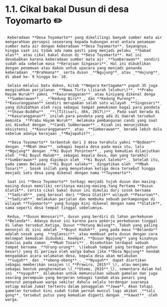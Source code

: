 # 1.1. Cikal bakal Dusun di desa Toyomarto ✏️

     Keberadaan **Desa Toyomarto** yang dikelilingi banyak sumber mata air mengarahkan persepsi seseorang kepada hubungan erat antara penamaan sumber mata air dengan keberadaan **Desa Toyomarto**. Sayangnya, hingga saat ini tidak ada nama pasti yang menjadi pelaku _**babad alas**_ atau cikal bakal dusun di **Desa Toyomarto**. Hal ini desebabkan karena keberadaan sumber mata air _**Sumberawan**_ sendiri sudah ada sebelum masa **Kerajaan Singasari**. Hal ini dibuktikan dengan penemuan atau dakon untuk upacara yang menjadi penanda keberadaan _**Brahmana**_ serta dusun _**Ngujung**_ atau _**Hujung**_ di abad ke- 9 hingga ke- 10.

     Selain melalui batu dakon, kitab **Negara Kertagama** pupuh 35 juga mengisahkan perjalanan _**Nawa Tirta \(ziarah leluhur\)**_ **Prabu Hayam Wuruk** yakni _**Kasurangganan**_ atau kiniyang dikenal denga _**Sumberawan**_, _**Kedung Biru**_, dan **Kedung Pureng**. **Kasurangganan** sendiri merupakan salah satu wilayah _**Singosari**_ yang dihibahkan oleh raja sebagai tempat pemukiman bagai para pendeta _**Shiwa-Buddha**_ _**\(Titisari, dkk, 2017\)**_. Pada saat berada di _**Kasurangganan**_ inilah para pendeta yang ada di daerah tersebut meminta _**Prabu Hayam Wuruk**_ melakuka pembangunan candi yang saat ini disebut dengan _**Candi Sumberawan**_. Kisah ini menunjukkan eksistensi _**Kasurangganan**_ atau _**Sumberawan**_ berada lebih dulu sebelum adanya kerajaan _**Majapahit**_.

     **Desa Toyomarto** terbentuk dari 3 desa terahulu yakni **Bodean** dengan _**Mbah Umar**_ sebagai kepala desa pada masa itu, lalu **Ngujung** dengan _**Ki Buyut Poninten**_, yang kemudian dilanjutkan oleh _**Ki Buyut Manab**_ sebagai kepala desa, dan yang terakhir **Sumberawan** yang dipimpin oleh _**Ki Buyut Saleko**_. Setelah itu, pada zaman Belanda _**Ki Buyut saleko**_ dingatikan oleh _**Mbah Tosari**_. Sosok inilah yang menyatukan ketiga desa tersebut hingga menjadi satu desa yang dikenal dengan nama **Toyomarto**.

     Saat ini **Desa Toyomarto** terbagi menjadi tujuh dusun dan masing-masing dusun memiliki ceritanya masing-masing.Yang Pertama **Dusun Glatik**. Cerita cikal bakal dusun ini dimulai dari sosok bernama _**Sadirah**_ yang berasal dari **Desa Glatik** wilayah **Pasuruan**. _**Sadirah**_ melakukan perjalan dan membuka sebuah perkampungan di wilayah **Toyomarto** yang hingga kini dikenal dengan nama **Glatik**, sama seperti desa tempat tinggal sebelumnya.

     Kedua, **Dusun Wonosari**, dusun yang berdiri di lahan perkebunan **Belanda**. Adanya dusun ini karena para pekerja perkebunan tinggal di lahan tersebut.Ketiga, Dusun **Petung Wulung**. Tokoh yang paling menonjol di sini adalah _**Buyut Kodok**_ yang pada masa **Belanda** adalah sosok yang _**nglansir**_ atau membuat peta dusun dengan cara melompat kemudian diduduki. Keempat, **Dusun Ngujung** yang kisahnya dimulai pada zaman _**Mbah Tosari**_. Disebutkan terdapat sebuah tempat bernama _**Urung-urung**_ \(sebuah tempat yang terdapat pohon besar\) yang di percaya oleh warga bahwa jika **Desa Ngujung** hendak mengadakan acara selamatan desa, kepala desa akan melakukan _**suguh**_ dan _**obong-obong**_. _**Nyuguh**_ dapat diartikan sebagai memberikan sesajen \(_**Prawiro, 2015**_\), atau menjamu sebagai bentuk penghormatan \(_**Utomo, 2015**_\), sementara dalam hal ini _**nyuguh**_ dilakukan untuk memunculkan sebuah gamelan dan juga seorang perempuan yang berperan sebagai tandak atau penari yang menurut pengakuan warga sekitar dahulu selalu terdengar suaranya setiap malam Jumat tertentu dalam penaggalan **Jawa**. Akan tetapi gamelan tersebut kini sudah tidak pernah muncul lagi akibat _**tali gong**_ tersebut putus yang kemudian diganti dengan _**kawat**_ oleh warga.

